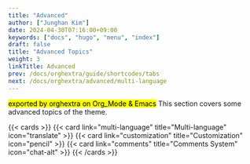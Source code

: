 ```yaml
---
title: "Advanced"
author: ["Junghan Kim"]
date: 2024-04-30T07:16:00+09:00
keywords: ["docs", "hugo", "menu", "index"]
draft: false
title: "Advanced Topics"
weight: 3
linkTitle: Advanced
prev: /docs/orghextra/guide/shortcodes/tabs
next: /docs/orghextra/advanced/multi-language
---
```


<mark>exported by orghextra on Org_Mode &amp; Emacs</mark> This section covers some advanced topics of the theme.

<!--more-->

{{< cards >}}
  {{< card link="multi-language" title="Multi-language" icon="translate" >}}
  {{< card link="customization" title="Customization" icon="pencil" >}}
  {{< card link="comments" title="Comments System" icon="chat-alt" >}}
{{< /cards >}}
